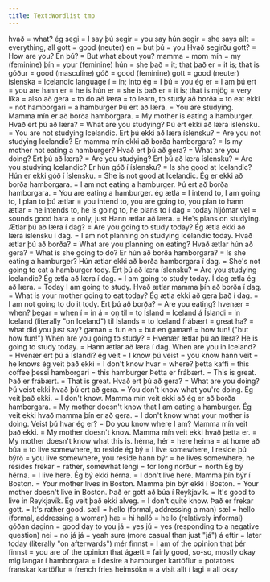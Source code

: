 ```yaml
---
title: Text:Wordlist tmp
---
```


hvað = what?
ég segi = I say
þú segir = you say
hún segir = she says
allt = everything, all
gott = good (neuter)
en = but
þú = you
Hvað segirðu gott? = How are you?
En þú? = But what about you?
mamma = mom
mín = my (feminine)
þín = your (feminine)
hún = she
það = it; that
það er = it is; that is
góður = good (masculine)
góð = good (feminine)
gott = good (neuter)
íslenska = Icelandic language
í = in; into
ég = I
þú = you
ég er = I am
þú ert = you are
hann er = he is
hún er = she is
það er = it is; that is
mjög = very
líka = also
að gera = to do
að læra = to learn, to study
að borða = to eat
ekki = not
hamborgari = a hamburger
Þú ert að læra. = You are studying.
Mamma mín er að borða hamborgara. = My mother is eating a hamburger.
Hvað ert þú að læra? = What are you studying?
Þú ert ekki að læra íslensku. = You are not studying Icelandic.
Ert þú ekki að læra íslensku? = Are you not studying Icelandic?
Er mamma mín ekki að borða hamborgara? = Is my mother not eating a hamburger?
Hvað ert þú að gera? = What are you doing?
Ert þú að læra? = Are you studying?
Ert þú að læra íslensku? = Are you studying Icelandic?
Er hún góð í íslensku? = Is she good at Icelandic?
Hún er ekki góð í íslensku. = She is not good at Icelandic.
Ég er ekki að borða hamborgara. = I am not eating a hamburger.
Þú ert að borða hamborgara. = You are eating a hamburger.
ég ætla = I intend to, I am going to, I plan to
þú ætlar = you intend to, you are going to, you plan to
hann ætlar = he intends to, he is going to, he plans to
í dag = today
hljómar vel = sounds good
bara = only, just
Hann ætlar að læra. = He's plans on studying.
Ætlar þú að læra í dag? = Are you going to study today?
Ég ætla ekki að læra íslensku í dag. = I am not planning on studying Icelandic today.
Hvað ætlar þú að borða? = What are you planning on eating?
Hvað ætlar hún að gera? = What is she going to do?
Er hún að borða hamborgara? = Is she eating a hamburger?
Hún ætlar ekki að borða hamborgara í dag. = She's not going to eat a hamburger tody.
Ert þú að læra íslensku? = Are you studying Icelandic?
Ég ætla að læra í dag. = I am going to study today.
Í dag ætla ég að læra. = Today I am going to study.
Hvað ætlar mamma þín að borða í dag. = What is your mother going to eat today?
Ég ætla ekki að gera það í dag. = I am not going to do it tody.
Ert þú að borða? = Are you eating?
hvenær = when?
þegar = when
í = in
á = on
til = to
Ísland = Iceland
á Íslandi = in Iceland (literally "on Iceland")
til Íslands = to Iceland
frábært = great
ha? = what did you just say?
gaman = fun
en = but
en gaman! = how fun! ("but how fun!")
When are you going to study? = Hvenær ætlar þú að læra?
He is going to study today. = Hann ætlar að læra í dag.
When are you in Iceland? = Hvenær ert þú á Íslandi?
ég veit = I know
þú veist = you know
hann veit = he knows
ég veit það ekki = I don't know
hvar = where?
þetta kaffi = this coffee
þessi hamborgari = this hamburger
Þetta er frábært. = This is great.
Það er frábært. = That is great.
Hvað ert þú að gera? = What are you doing?
Þú veist ekki hvað þú ert að gera. = You don't know what you're doing.
Ég veit það ekki. = I don't know.
Mamma mín veit ekki að ég er að borða hamborgara. = My mother doesn't know that I am eating a hamburger.
Ég veit ekki hvað mamma þín er að gera. = I don't know what your mother is doing.
Veist þú hvar ég er? = Do you know where I am?
Mamma mín veit það ekki. = My mother doesn't know.
Mamma mín veit ekki hvað þetta er. = My mother doesn't know what this is.
hérna, hér = here
heima = at home
að búa = to live somewhere, to reside
ég bý = I live somewhere, I reside
þú býrð = you live somewhere, you reside
hann býr = he lives somewhere, he resides
frekar = rather, somewhat
lengi = for long
norður = north
Ég bý hérna. = I live here.
Ég bý ekki hérna. = I don't live here.
Mamma þín býr í Boston. = Your mother lives in Boston.
Mamma þín býr ekki í Boston. = Your mother doesn't live in Boston.
Það er gott að búa í Reykjavík. = It's good to live in Reykjavík.
Ég veit það ekki alveg. = I don't quite know.
Það er frekar gott. = It's rather good.
sæll = hello (formal, addressing a man)
sæl = hello (formal, addressing a woman)
hæ = hi
halló = hello (relatively informal)
góðan daginn = good day to you
já = yes
jú = yes (responding to a negative question)
nei = no
já já = yeah sure (more casual than just "já")
á eftir = later today (literally "on afterwards")
mér finnst = I am of the opinion that
þér finnst = you are of the opinion that
ágætt = fairly good, so-so, mostly okay
mig langar í hamborgara = I desire a hamburger
kartöflur = potatoes
franskar kartöflur = french fries
heimsókn = a visit
allt í lagi = all okay